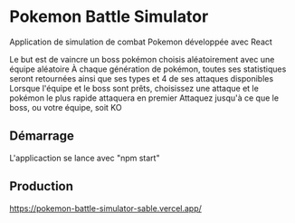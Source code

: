 # Pokemon Battle Simulator
Application de simulation de combat Pokemon développée avec React

Le but est de vaincre un boss pokémon choisis aléatoirement avec une équipe aléatoire
À chaque génération de pokémon, toutes ses statistiques seront retournées ainsi que ses types et 4 de ses attaques disponibles
Lorsque l'équipe et le boss sont prêts, choisissez une attaque et le pokémon le plus rapide attaquera en premier
Attaquez jusqu'à ce que le boss, ou votre équipe, soit KO

## Démarrage
L'applicaction se lance avec "npm start"

## Production
https://pokemon-battle-simulator-sable.vercel.app/
